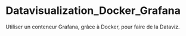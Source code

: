 # Datavisualization_Docker_Grafana
Utiliser un conteneur Grafana, grâce à Docker, pour faire de la Dataviz.
